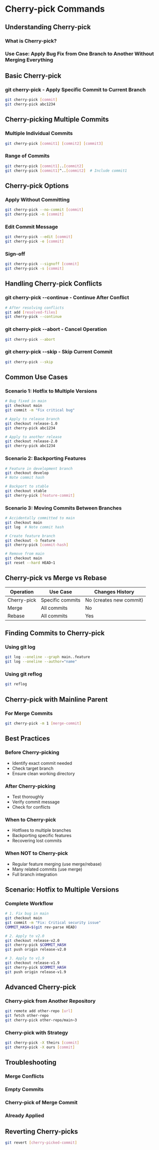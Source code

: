# Cherry-pick Commands

## Understanding Cherry-pick

### What is Cherry-pick?
### Use Case: Apply Bug Fix from One Branch to Another Without Merging Everything

## Basic Cherry-pick

### git cherry-pick - Apply Specific Commit to Current Branch
```bash
git cherry-pick [commit]
git cherry-pick abc1234
```

## Cherry-picking Multiple Commits

### Multiple Individual Commits
```bash
git cherry-pick [commit1] [commit2] [commit3]
```

### Range of Commits
```bash
git cherry-pick [commit1]..[commit2]
git cherry-pick [commit1]^..[commit2]  # Include commit1
```

## Cherry-pick Options

### Apply Without Committing
```bash
git cherry-pick --no-commit [commit]
git cherry-pick -n [commit]
```

### Edit Commit Message
```bash
git cherry-pick --edit [commit]
git cherry-pick -e [commit]
```

### Sign-off
```bash
git cherry-pick --signoff [commit]
git cherry-pick -s [commit]
```

## Handling Cherry-pick Conflicts

### git cherry-pick --continue - Continue After Conflict
```bash
# After resolving conflicts
git add [resolved-files]
git cherry-pick --continue
```

### git cherry-pick --abort - Cancel Operation
```bash
git cherry-pick --abort
```

### git cherry-pick --skip - Skip Current Commit
```bash
git cherry-pick --skip
```

## Common Use Cases

### Scenario 1: Hotfix to Multiple Versions
```bash
# Bug fixed in main
git checkout main
git commit -m "Fix critical bug"

# Apply to release branch
git checkout release-1.0
git cherry-pick abc1234

# Apply to another release
git checkout release-2.0
git cherry-pick abc1234
```

### Scenario 2: Backporting Features
```bash
# Feature in development branch
git checkout develop
# Note commit hash

# Backport to stable
git checkout stable
git cherry-pick [feature-commit]
```

### Scenario 3: Moving Commits Between Branches
```bash
# Accidentally committed to main
git checkout main
git log  # Note commit hash

# Create feature branch
git checkout -b feature
git cherry-pick [commit-hash]

# Remove from main
git checkout main
git reset --hard HEAD~1
```

## Cherry-pick vs Merge vs Rebase

| Operation | Use Case | Changes History |
|-----------|----------|-----------------|
| Cherry-pick | Specific commits | No (creates new commit) |
| Merge | All commits | No |
| Rebase | All commits | Yes |

## Finding Commits to Cherry-pick

### Using git log
```bash
git log --oneline --graph main..feature
git log --oneline --author="name"
```

### Using git reflog
```bash
git reflog
```

## Cherry-pick with Mainline Parent

### For Merge Commits
```bash
git cherry-pick -m 1 [merge-commit]
```

## Best Practices

### Before Cherry-picking
- Identify exact commit needed
- Check target branch
- Ensure clean working directory

### After Cherry-picking
- Test thoroughly
- Verify commit message
- Check for conflicts

### When to Cherry-pick
- Hotfixes to multiple branches
- Backporting specific features
- Recovering lost commits

### When NOT to Cherry-pick
- Regular feature merging (use merge/rebase)
- Many related commits (use merge)
- Full branch integration

## Scenario: Hotfix to Multiple Versions

### Complete Workflow
```bash
# 1. Fix bug in main
git checkout main
git commit -m "Fix: Critical security issue"
COMMIT_HASH=$(git rev-parse HEAD)

# 2. Apply to v2.0
git checkout release-v2.0
git cherry-pick $COMMIT_HASH
git push origin release-v2.0

# 3. Apply to v1.9
git checkout release-v1.9
git cherry-pick $COMMIT_HASH
git push origin release-v1.9
```

## Advanced Cherry-pick

### Cherry-pick from Another Repository
```bash
git remote add other-repo [url]
git fetch other-repo
git cherry-pick other-repo/main~3
```

### Cherry-pick with Strategy
```bash
git cherry-pick -X theirs [commit]
git cherry-pick -X ours [commit]
```

## Troubleshooting

### Merge Conflicts
### Empty Commits
### Cherry-pick of Merge Commit
### Already Applied

## Reverting Cherry-picks
```bash
git revert [cherry-picked-commit]
```
